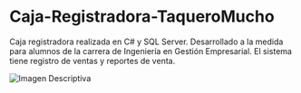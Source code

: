 # Caja-Registradora-TaqueroMucho
Caja registradora realizada en C# y SQL Server. Desarrollado a la medida para alumnos de la carrera de Ingeniería en Gestión Empresarial. El sistema tiene registro de ventas y reportes de venta.

![Imagen Descriptiva](https://i.ibb.co/51VqD8p/Taquero-Mucho.png)
